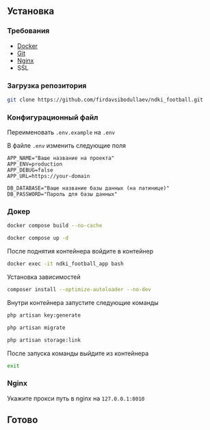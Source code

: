 ## Установка

### Требования

- [Docker](https://www.docker.com)
- [Git](https://git-scm.com/downloads)
- [Nginx](https://www.nginx.com)
- SSL

### Загрузка репозитория

```bash
git clone https://github.com/firdavsibodullaev/ndki_football.git
```

### Конфигурационный файл

Переименовать `.env.example` на `.env`

В файле `.env` изменить следующие поля

```dotenv
APP_NAME="Ваше название на проекта"
APP_ENV=production
APP_DEBUG=false
APP_URL=https://your-domain

DB_DATABASE="Ваше название базы данных (на латинице)"
DB_PASSWORD="Пароль для базы данных"
```

### Докер

```bash
docker compose build --no-cache
```

```bash
docker compose up -d
```

После поднятия контейнера войдите в контейнер

```bash
docker exec -it ndki_football_app bash
```

Установка зависимостей

```bash
composer install --optimize-autoloader --no-dev
```

Внутри контейнера запустите следующие команды

```bash
php artisan key:generate
```

```bash
php artisan migrate
```

```bash
php artisan storage:link
```

После запуска команды выйдите из контейнера

```bash
exit
```

### Nginx

Укажите прокси путь в nginx на `127.0.0.1:8010`

## Готово
